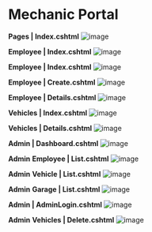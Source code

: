 # **Mechanic Portal**

**Pages | Index.cshtml**
![image](https://github.com/user-attachments/assets/f1101da5-3c70-484e-ac2b-c027b063dd1c)

**Employee | Index.cshtml** 
![image](https://github.com/user-attachments/assets/7e4d209f-b572-4226-aeb6-18b730936a1e)

**Employee | Index.cshtml** 
![image](https://github.com/user-attachments/assets/b8c58fcf-52f2-4cef-a514-cb14f46fc6ed)

**Employee | Create.cshtml**
![image](https://github.com/user-attachments/assets/1ee78b55-8773-4311-b622-866870f2aefd)

**Employee | Details.cshtml** 
![image](https://github.com/user-attachments/assets/a271c08f-f6f6-4a0d-89fe-96549cab9e86)

**Vehicles | Index.cshtml**
![image](https://github.com/user-attachments/assets/0e946eb3-451c-4360-ab91-aa4086441735)

**Vehicles | Details.cshtml**
![image](https://github.com/user-attachments/assets/a82093b7-3f7c-4845-98fe-5d7d72b5e18f)

**Admin | Dashboard.cshtml**
![image](https://github.com/user-attachments/assets/beed9c2b-5569-416a-8b1e-e81c869adf17)

**Admin**
**Employee | List.cshtml**
![image](https://github.com/user-attachments/assets/cf2e4a59-dc46-4cdf-9dea-c7f0aaaf5be3)

**Admin**
**Vehicle | List.cshtml**
![image](https://github.com/user-attachments/assets/8a3fedad-96a3-44e8-9f0f-9363c713c0b8)

**Admin**
**Garage | List.cshtml**
![image](https://github.com/user-attachments/assets/94621a99-dcd4-4cb4-bb92-bfb40eac0116)

**Admin | AdminLogin.cshtml**
![image](https://github.com/user-attachments/assets/e6a1d9dd-20e4-4ee3-aad0-05b3fc9fb39a)

**Admin**
**Vehicles | Delete.cshtml**
![image](https://github.com/user-attachments/assets/090c5366-254e-4c2a-aadc-527c3c5f6e32)
